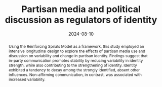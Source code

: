 ---
abstract: Using the Reinforcing Spirals Model as a framework, this study employed an intensive
    longitudinal design to explore the effects of partisan media use and discussion on variability and
    change in partisan identity. Findings suggest that in-party communication promotes stability by
    reducing variability in identity strength, while also contributing to the strengthening of identity.
    Identity exhibited a tendency to decay among the strongly identified, absent other influences.
    Non-affirming communication, in contrast, was associated with increased variability.
abstract_short: ""
all_day: true
authors:
- admin
date: "2024-08-10"
draft: false
event: 107th Annual Conference of the Association for Education in Journalism
  and Mass Communication
event_url: ""
featured: true
header:
  caption: ""
  image: ""
highlight: true
location: Philadelphia, PA
math: false
projects: []
publishDate: "2024-07-20"
tags: []
title: "Partisan media and political discussion as regulators of identity"
links:
- icon: file-pdf
  icon_pack: far
  name: Paper
  url: /pdf/Long_AEJMC_24_identity.pdf
- icon: chalkboard-teacher
  icon_pack: fas
  name: Poster
  url: /pdf/Long_AEJ24_identity_poster.pdf
url_code: ""
url_pdf: ""
url_slides: ""
url_video: ""
---